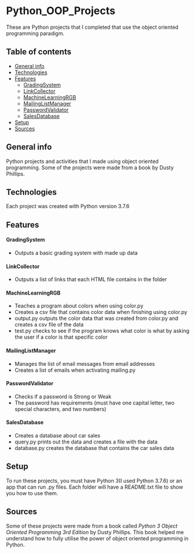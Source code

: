 # Python_OOP_Projects
These are Python projects that I completed that use the object oriented programming paradigm. 

## Table of contents
* [General info](#general-info)
* [Technologies](#technologies)
* [Features](#features)
  * [GradingSystem](#gradingsystem)
  * [LinkCollector](#linkcollector)
  * [MachineLearningRGB](#machinelearningrgb)
  * [MailingListManager](#mailinglistmanager)
  * [PasswordValidator](#passwordvalidator)
  * [SalesDatabase](#salesdatabase)
* [Setup](#setup)
* [Sources](#sources)

## General info
Python projects and activities that I made using object oriented programming. Some of the projects were made from a book by Dusty Phillips.
	
## Technologies
Each project was created with Python version 3.7.6

## Features
#### GradingSystem
* Outputs a basic grading system with made up data

#### LinkCollector
* Outputs a list of links that each HTML file contains in the folder

#### MachineLearningRGB
* Teaches a program about colors when using color.py
* Creates a csv file that contains color data when finishing using color.py
* output.py outputs the color data that was created from color.py and creates a csv file of the data
* test.py checks to see if the program knows what color is what by asking the user if a color is that specific color

#### MailingListManager
* Manages the list of email messages from email addresses
* Creates a list of emails when activating mailing.py

#### PasswordValidator
* Checks if a password is Strong or Weak
* The password has requirements (must have one capital letter, two special characters, and two numbers)

#### SalesDatabase
* Creates a database about car sales
* query.py prints out the data and creates a file with the data
* database.py creates the database that contains the car sales data

## Setup
To run these projects, you must have Python 3(I used Python 3.7.6) or an app that can run .py files.
Each folder will have a README.txt file to show you how to use them.

## Sources
Some of these projects were made from a book called _Python 3 Object Oriented Programming 3rd Edition_ by Dusty Phillips. This book helped me
understand how to fully utilise the power of object oriented programming in Python.
